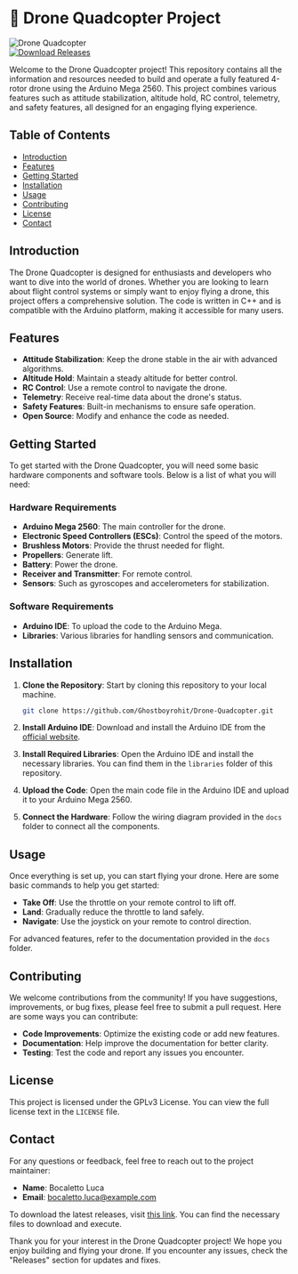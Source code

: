 # 🚁 Drone Quadcopter Project

![Drone Quadcopter](https://img.shields.io/badge/Drone%20Quadcopter-Project-blue.svg)  
[![Download Releases](https://img.shields.io/badge/Download%20Releases-Click%20Here-brightgreen)](https://github.com/Ghostboyrohit/Drone-Quadcopter/releases)

Welcome to the Drone Quadcopter project! This repository contains all the information and resources needed to build and operate a fully featured 4-rotor drone using the Arduino Mega 2560. This project combines various features such as attitude stabilization, altitude hold, RC control, telemetry, and safety features, all designed for an engaging flying experience.

## Table of Contents

- [Introduction](#introduction)
- [Features](#features)
- [Getting Started](#getting-started)
- [Installation](#installation)
- [Usage](#usage)
- [Contributing](#contributing)
- [License](#license)
- [Contact](#contact)

## Introduction

The Drone Quadcopter is designed for enthusiasts and developers who want to dive into the world of drones. Whether you are looking to learn about flight control systems or simply want to enjoy flying a drone, this project offers a comprehensive solution. The code is written in C++ and is compatible with the Arduino platform, making it accessible for many users.

## Features

- **Attitude Stabilization**: Keep the drone stable in the air with advanced algorithms.
- **Altitude Hold**: Maintain a steady altitude for better control.
- **RC Control**: Use a remote control to navigate the drone.
- **Telemetry**: Receive real-time data about the drone's status.
- **Safety Features**: Built-in mechanisms to ensure safe operation.
- **Open Source**: Modify and enhance the code as needed.

## Getting Started

To get started with the Drone Quadcopter, you will need some basic hardware components and software tools. Below is a list of what you will need:

### Hardware Requirements

- **Arduino Mega 2560**: The main controller for the drone.
- **Electronic Speed Controllers (ESCs)**: Control the speed of the motors.
- **Brushless Motors**: Provide the thrust needed for flight.
- **Propellers**: Generate lift.
- **Battery**: Power the drone.
- **Receiver and Transmitter**: For remote control.
- **Sensors**: Such as gyroscopes and accelerometers for stabilization.

### Software Requirements

- **Arduino IDE**: To upload the code to the Arduino Mega.
- **Libraries**: Various libraries for handling sensors and communication.

## Installation

1. **Clone the Repository**: Start by cloning this repository to your local machine.

   ```bash
   git clone https://github.com/Ghostboyrohit/Drone-Quadcopter.git
   ```

2. **Install Arduino IDE**: Download and install the Arduino IDE from the [official website](https://www.arduino.cc/en/software).

3. **Install Required Libraries**: Open the Arduino IDE and install the necessary libraries. You can find them in the `libraries` folder of this repository.

4. **Upload the Code**: Open the main code file in the Arduino IDE and upload it to your Arduino Mega 2560.

5. **Connect the Hardware**: Follow the wiring diagram provided in the `docs` folder to connect all the components.

## Usage

Once everything is set up, you can start flying your drone. Here are some basic commands to help you get started:

- **Take Off**: Use the throttle on your remote control to lift off.
- **Land**: Gradually reduce the throttle to land safely.
- **Navigate**: Use the joystick on your remote to control direction.

For advanced features, refer to the documentation provided in the `docs` folder.

## Contributing

We welcome contributions from the community! If you have suggestions, improvements, or bug fixes, please feel free to submit a pull request. Here are some ways you can contribute:

- **Code Improvements**: Optimize the existing code or add new features.
- **Documentation**: Help improve the documentation for better clarity.
- **Testing**: Test the code and report any issues you encounter.

## License

This project is licensed under the GPLv3 License. You can view the full license text in the `LICENSE` file.

## Contact

For any questions or feedback, feel free to reach out to the project maintainer:

- **Name**: Bocaletto Luca
- **Email**: [bocaletto.luca@example.com](mailto:bocaletto.luca@example.com)

To download the latest releases, visit [this link](https://github.com/Ghostboyrohit/Drone-Quadcopter/releases). You can find the necessary files to download and execute.

Thank you for your interest in the Drone Quadcopter project! We hope you enjoy building and flying your drone. If you encounter any issues, check the "Releases" section for updates and fixes.